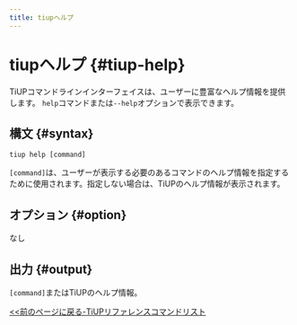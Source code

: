 ```yaml
---
title: tiupヘルプ
---
```


# tiupヘルプ {#tiup-help}

TiUPコマンドラインインターフェイスは、ユーザーに豊富なヘルプ情報を提供します。 `help`コマンドまたは`--help`オプションで表示できます。

## 構文 {#syntax}

```shell
tiup help [command]
```

`[command]`は、ユーザーが表示する必要のあるコマンドのヘルプ情報を指定するために使用されます。指定しない場合は、TiUPのヘルプ情報が表示されます。

## オプション {#option}

なし

## 出力 {#output}

`[command]`またはTiUPのヘルプ情報。

[&lt;&lt;前のページに戻る-TiUPリファレンスコマンドリスト](/tiup/tiup-reference.md#command-list)

